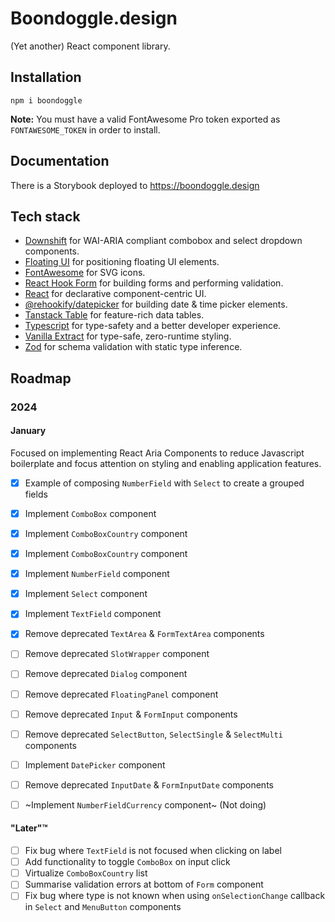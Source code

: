 # Boondoggle.design

(Yet another) React component library.

## Installation

```shell
npm i boondoggle
```

**Note:** You must have a valid FontAwesome Pro token exported as `FONTAWESOME_TOKEN` in order to
install.

## Documentation

There is a Storybook deployed to <https://boondoggle.design>

## Tech stack

- [Downshift](https://www.downshift-js.com/) for WAI-ARIA compliant combobox and select dropdown
    components.
- [Floating UI](https://floating-ui.com/) for positioning floating UI elements.
- [FontAwesome](https://fontawesome.com/) for SVG icons.
- [React Hook Form](https://www.react-hook-form.com/) for building forms and performing
    validation.
- [React](https://react.dev/) for declarative component-centric UI.
- [@rehookify/datepicker](https://github.com/rehookify/datepicker) for building date & time picker
    elements.
- [Tanstack Table](https://tanstack.com/table/v8) for feature-rich data tables.
- [Typescript](https://www.typescriptlang.org/) for type-safety and a better developer experience.
- [Vanilla Extract](https://vanilla-extract.style/) for type-safe, zero-runtime styling.
- [Zod](https://zod.dev/) for schema validation with static type inference.

## Roadmap

### 2024

#### January

Focused on implementing React Aria Components to reduce Javascript boilerplate and focus attention on
styling and enabling application features.


- [x] Example of composing `NumberField` with `Select` to create a grouped fields
- [x] Implement `ComboBox` component
- [x] Implement `ComboBoxCountry` component
- [x] Implement `ComboBoxCountry` component
- [x] Implement `NumberField` component
- [x] Implement `Select` component
- [x] Implement `TextField` component
- [x] Remove deprecated `TextArea` & `FormTextArea` components

- [ ] Remove deprecated `SlotWrapper` component
- [ ] Remove deprecated `Dialog` component
- [ ] Remove deprecated `FloatingPanel` component
- [ ] Remove deprecated `Input` & `FormInput` components
- [ ] Remove deprecated `SelectButton`, `SelectSingle` & `SelectMulti` components
- [ ] Implement `DatePicker` component
- [ ] Remove deprecated `InputDate` & `FormInputDate` components

- [ ] ~Implement `NumberFieldCurrency` component~ (Not doing)

#### "Later"™️

- [ ] Fix bug where `TextField` is not focused when clicking on label
- [ ] Add functionality to toggle `ComboBox` on input click
- [ ] Virtualize `ComboBoxCountry` list
- [ ] Summarise validation errors at bottom of `Form` component
- [ ] Fix bug where type is not known when using `onSelectionChange` callback in `Select` and `MenuButton` components
